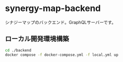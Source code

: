 # synergy-map-backend

シナジーマップのバックエンド。GraphQLサーバーです。

## ローカル開発環境構築

```bash
cd ./backend
docker compose -f docker-compose.yml -f local.yml up
```
